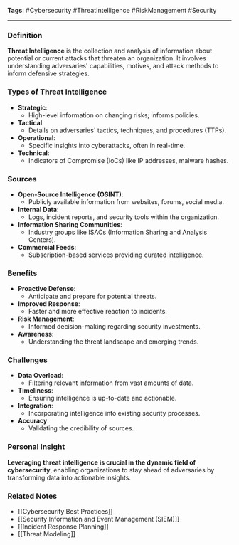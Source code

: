 **Tags**: #Cybersecurity #ThreatIntelligence #RiskManagement #Security

---

### Definition

**Threat Intelligence** is the collection and analysis of information about potential or current attacks that threaten an organization. It involves understanding adversaries' capabilities, motives, and attack methods to inform defensive strategies.

### Types of Threat Intelligence

- **Strategic**:
    - High-level information on changing risks; informs policies.
- **Tactical**:
    - Details on adversaries' tactics, techniques, and procedures (TTPs).
- **Operational**:
    - Specific insights into cyberattacks, often in real-time.
- **Technical**:
    - Indicators of Compromise (IoCs) like IP addresses, malware hashes.

### Sources

- **Open-Source Intelligence (OSINT)**:
    - Publicly available information from websites, forums, social media.
- **Internal Data**:
    - Logs, incident reports, and security tools within the organization.
- **Information Sharing Communities**:
    - Industry groups like ISACs (Information Sharing and Analysis Centers).
- **Commercial Feeds**:
    - Subscription-based services providing curated intelligence.

### Benefits

- **Proactive Defense**:
    - Anticipate and prepare for potential threats.
- **Improved Response**:
    - Faster and more effective reaction to incidents.
- **Risk Management**:
    - Informed decision-making regarding security investments.
- **Awareness**:
    - Understanding the threat landscape and emerging trends.

### Challenges

- **Data Overload**:
    - Filtering relevant information from vast amounts of data.
- **Timeliness**:
    - Ensuring intelligence is up-to-date and actionable.
- **Integration**:
    - Incorporating intelligence into existing security processes.
- **Accuracy**:
    - Validating the credibility of sources.

### Personal Insight

**Leveraging threat intelligence is crucial in the dynamic field of cybersecurity**, enabling organizations to stay ahead of adversaries by transforming data into actionable insights.

### Related Notes

- [[Cybersecurity Best Practices]]
- [[Security Information and Event Management (SIEM)]]
- [[Incident Response Planning]]
- [[Threat Modeling]]